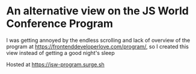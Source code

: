 # An alternative view on the JS World Conference Program

I was getting annoyed by the endless scrolling and lack of overview of the program at https://frontenddeveloperlove.com/program/, so I created this view instead of getting a good night's sleep

Hosted at https://jsw-program.surge.sh
